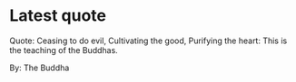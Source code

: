 # Latest quote 

Quote: Ceasing to do evil, Cultivating the good, Purifying the heart: This is the teaching of the Buddhas. 

By: The Buddha